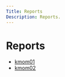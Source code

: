 ```yaml
---
Title: Reports
Description: Reports.
---
```


Reports
==========================

- [kmom01](report/kmom01)
- [kmom02](report/kmom02)
